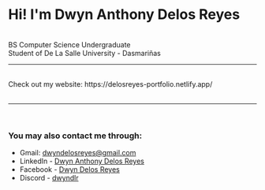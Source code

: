 # Hi! I'm Dwyn Anthony Delos Reyes  
<br>
BS Computer Science Undergraduate<br>
Student of De La Salle University - Dasmariñas
<br>

***

<br>
Check out my website:
https://delosreyes-portfolio.netlify.app/
<br><br>

***

<br>

### You may also contact me through:
- Gmail: dwyndelosreyes@gmail.com
- LinkedIn - [Dwyn Anthony Delos Reyes](https://www.linkedin.com/in/dwyn-delos-reyes)
- Facebook - [Dwyn Delos Reyes](https://www.facebook.com/dwyn.delosreyes/)
- Discord - [dwyndlr](https://discord.com/channels/876801021530210334)
